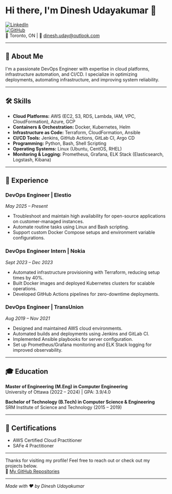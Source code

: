 # Hi there, I'm Dinesh Udayakumar 👋

[![LinkedIn](https://img.shields.io/badge/LinkedIn-dineshuday-blue?style=flat-square&logo=linkedin)](https://linkedin.com/in/dineshuday)  
[![GitHub](https://img.shields.io/badge/GitHub-dineshuday-black?style=flat-square&logo=github)](https://github.com/dineshuday)  
📍 Toronto, ON | 📧 dinesh.uday@outlook.com

---

## 🚀 About Me
I'm a passionate DevOps Engineer with expertise in cloud platforms, infrastructure automation, and CI/CD. I specialize in optimizing deployments, automating infrastructure, and improving system reliability.

---

## 🛠 Skills

- **Cloud Platforms:** AWS (EC2, S3, RDS, Lambda, IAM, VPC, CloudFormation), Azure, GCP  
- **Containers & Orchestration:** Docker, Kubernetes, Helm  
- **Infrastructure as Code:** Terraform, CloudFormation, Ansible  
- **CI/CD Tools:** Jenkins, GitHub Actions, GitLab CI, Argo CD  
- **Programming:** Python, Bash, Shell Scripting  
- **Operating Systems:** Linux (Ubuntu, CentOS, RHEL)  
- **Monitoring & Logging:** Prometheus, Grafana, ELK Stack (Elasticsearch, Logstash, Kibana)  

---

## 💼 Experience

### DevOps Engineer | Elestio  
*May 2025 – Present*  
- Troubleshoot and maintain high availability for open-source applications on customer-managed instances.  
- Automate routine tasks using Linux and Bash scripting.  
- Support custom Docker Compose setups and environment variable configurations.

### DevOps Engineer Intern | Nokia  
*Sept 2023 – Dec 2023*  
- Automated infrastructure provisioning with Terraform, reducing setup times by 40%.  
- Built Docker images and deployed Kubernetes clusters for scalable operations.  
- Developed GitHub Actions pipelines for zero-downtime deployments.

### DevOps Engineer | TransUnion  
*Aug 2019 – Nov 2021*  
- Designed and maintained AWS cloud environments.  
- Automated builds and deployments using Jenkins and GitLab CI.  
- Implemented Ansible playbooks for server configuration.  
- Set up Prometheus/Grafana monitoring and ELK Stack logging for improved observability.

---

## 🎓 Education

**Master of Engineering (M.Eng) in Computer Engineering**  
University of Ottawa (2022 – 2024) | GPA: 3.9/4.0

**Bachelor of Technology (B.Tech) in Computer Science & Engineering**  
SRM Institute of Science and Technology (2015 – 2019)

---

## 📜 Certifications

- AWS Certified Cloud Practitioner  
- SAFe 4 Practitioner

---

Thanks for visiting my profile! Feel free to reach out or check out my projects below.  
🔗 [My GitHub Repositories](https://github.com/dineshuday?tab=repositories)

---

*Made with ❤️ by Dinesh Udayakumar*

